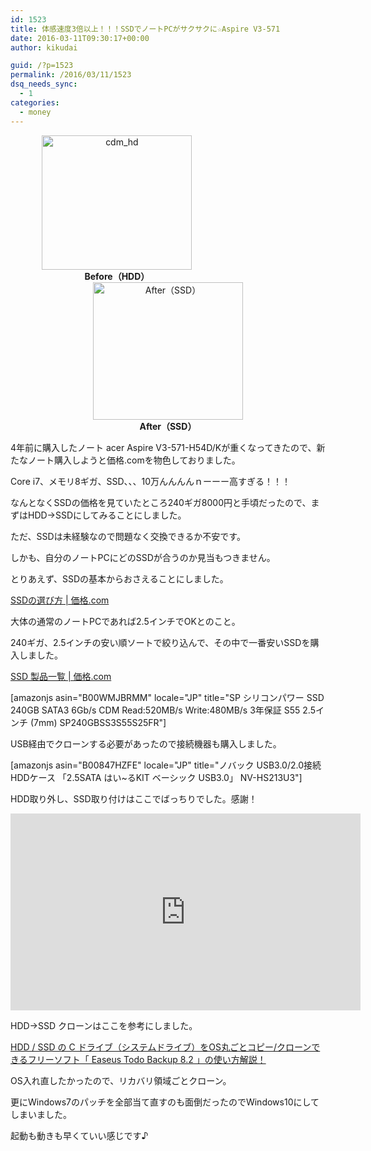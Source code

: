 ```yaml
---
id: 1523
title: 体感速度3倍以上！！！SSDでノートPCがサクサクに☆Aspire V3-571
date: 2016-03-11T09:30:17+00:00
author: kikudai

guid: /?p=1523
permalink: /2016/03/11/1523
dsq_needs_sync:
  - 1
categories:
  - money
---
```

<div style="width: 80%; margin:0 auto;">
  <div style="float: left; margin-right:5%; text-align: center;">
    <a data-flickr-embed="true" data-footer="true"  href="https://www.flickr.com/photos/125776803@N07/25016730404/in/datetaken-public/" title="cdm_hd"><img src="https://farm2.staticflickr.com/1575/25016730404_31d1ac2603_m.jpg" width="240" height="215" alt="cdm_hd" /></a><br /><strong>Before（HDD）</strong>
  </div>
  
  <div style="text-align: center; margin-bottom:3%;">
    <a data-flickr-embed="true" data-footer="true"  href="https://www.flickr.com/photos/125776803@N07/25016730264/in/datetaken-public/" title="After（SSD）"><img src="https://farm2.staticflickr.com/1620/25016730264_a0b146ccae_m.jpg" width="240" height="220" alt="After（SSD）" /></a><br /><strong>After（SSD）</strong>
  </div>
</div>

4年前に購入したノート acer Aspire V3-571-H54D/Kが重くなってきたので、新たなノート購入しようと価格.comを物色しておりました。

Core i7、メモリ8ギガ、SSD、、、10万んんんんｎーーー高すぎる！！！

<!--more-->

なんとなくSSDの価格を見ていたところ240ギガ8000円と手頃だったので、まずはHDD→SSDにしてみることにしました。

ただ、SSDは未経験なので問題なく交換できるか不安です。

しかも、自分のノートPCにどのSSDが合うのか見当もつきません。

とりあえず、SSDの基本からおさえることにしました。

<a href="http://kakaku.com/pc/ssd/guide_0537/" target="_blank">SSDの選び方 | 価格.com</a>

大体の通常のノートPCであれば2.5インチでOKとのこと。

240ギガ、2.5インチの安い順ソートで絞り込んで、その中で一番安いSSDを購入しました。

<a href="http://kakaku.com/pc/ssd/itemlist.aspx?pdf_Spec102=2&pdf_Spec301=240-&pdf_so=p1" target="_blank">SSD 製品一覧 | 価格.com</a>

[amazonjs asin="B00WMJBRMM" locale="JP" title="SP シリコンパワー SSD 240GB SATA3 6Gb/s CDM Read:520MB/s Write:480MB/s 3年保証 S55 2.5インチ (7mm) SP240GBSS3S55S25FR"]

USB経由でクローンする必要があったので接続機器も購入しました。

[amazonjs asin="B00847HZFE" locale="JP" title="ノバック USB3.0/2.0接続HDDケース 「2.5SATA はい~るKIT ベーシック USB3.0」 NV-HS213U3"]

HDD取り外し、SSD取り付けはここでばっちりでした。感謝！

<iframe width="560" height="315" src="https://www.youtube.com/embed/KbKD5p5tH9s" frameborder="0" allowfullscreen></iframe>

HDD→SSD クローンはここを参考にしました。

<a href="http://enjoypclife.net/2015/05/21/hdd-ssd-c-system-drive-windows-os-copy-clone-easeus-todo-backup-usage/" target="_blank">HDD / SSD の C ドライブ（システムドライブ）をOS丸ごとコピー/クローンできるフリーソフト「 Easeus Todo Backup 8.2 」の使い方解説！</a>

OS入れ直したかったので、リカバリ領域ごとクローン。

更にWindows7のパッチを全部当て直すのも面倒だったのでWindows10にしてしまいました。

起動も動きも早くていい感じです♪